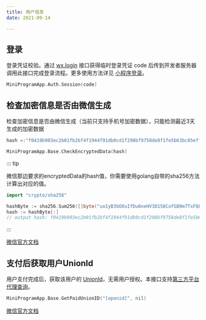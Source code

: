 ```yaml
---
title: 用户信息
date: 2021-09-14

---
```




## 登录

登录凭证校验。通过 [wx.login](https://developers.weixin.qq.com/miniprogram/dev/api/open-api/login/wx.login.html) 接口获得临时登录凭证 code 后传到开发者服务器调用此接口完成登录流程。更多使用方法详见 [小程序登录](https://developers.weixin.qq.com/miniprogram/dev/framework/open-ability/login.html)。

```go
MiniProgramApp.Auth.Session(code)
```

## 检查加密信息是否由微信生成

检查加密信息是否由微信生成（当前只支持手机号加密数据），只能检测最近3天生成的加密数据

``` go
hash =:"f0419b903ec2b01fb2bf4f1944f91db0cd1f298bf9758de8f1fe5b63bc85eff7"

MiniProgramApp.Base.CheckEncryptedData(hash)
```

::: tip

微信那边要求的encryptedData的hash值，你需要使用golang自带的sha256方法计算出对应的值。

``` go
import "crypto/sha256"

hashByte := sha256.Sum256([]byte("uo1yB3bOOuIfDu6neHV3D158CofGB9m7TxFQ8A/JcauWzhvmEAPygfFaqCgDTEmluLu7S8wMA=="))
hash := hashByte[:]
// output hash: f0419b903ec2b01fb2bf4f1944f91db0cd1f298bf9758de8f1fe5b63bc85eff7
```

:::

[微信官方文档](https://developers.weixin.qq.com/miniprogram/dev/api-backend/open-api/user-info/auth.checkEncryptedData.html)

## 支付后获取用户UnionId

用户支付完成后，获取该用户的 [UnionId](https://developers.weixin.qq.com/miniprogram/dev/framework/open-ability/union-id.html)，无需用户授权。本接口支持[第三方平台代理查询](https://open.weixin.qq.com/cgi-bin/showdocument?action=dir_list&t=resource/res_list&verify=1&id=215453152075Ry2s&token=&lang=zh_CN)。

``` go
MiniProgramApp.Base.GetPaidUnionID("[openid]", nil)
```

[微信官方文档](https://developers.weixin.qq.com/miniprogram/dev/api-backend/open-api/user-info/auth.getPaidUnionId.html)

